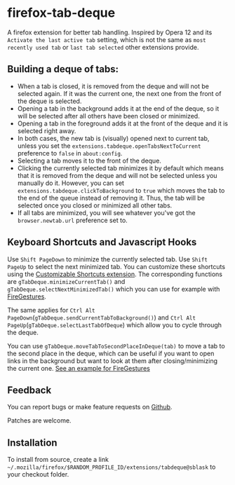 firefox-tab-deque
=================

A firefox extension for better tab handling. Inspired by Opera 12 and its
`Activate the last active tab` setting, which is not the same as `most
recently used tab` or `last tab selected` other extensions provide.

Building a deque of tabs:
-------------------------

 - When a tab is closed, it is removed from the deque and will not be selected
   again. If it was the current one, the next one from the front of the deque
   is selected.
 - Opening a tab in the background adds it at the end of the deque, so it will
   be selected after all others have been closed or minimized.
 - Opening a tab in the foreground adds it at the front of the deque and it is
   selected right away.
 - In both cases, the new tab is (visually) opened next to current tab, unless
   you set the `extensions.tabdeque.openTabsNextToCurrent` preference to
   `false` in `about:config`.
 - Selecting a tab moves it to the front of the deque.
 - Clicking the currently selected tab minimizes it by default which means
   that it is removed from the deque and will not be selected unless you
   manually do it. However, you can set
   `extensions.tabdeque.clickToBackground` to `true` which moves the tab to
   the end of the queue instead of removing it. Thus, the tab will be selected
   once you closed or minimized all other tabs.
 - If all tabs are minimized, you will see whatever you've got the
   `browser.newtab.url` preference set to.

Keyboard Shortcuts and Javascript Hooks
---------------------------------------

Use `Shift PageDown` to minimize the currently selected tab. Use `Shift PageUp`
to select the next minimized tab. You can customize these shortcuts using the
[Customizable Shortcuts extension](https://addons.mozilla.org/en-US/firefox/addon/customizable-shortcuts/).
The corresponding functions are `gTabDeque.minimizeCurrentTab()` and
`gTabDeque.selectNextMinimizedTab()` which you can use for example with
[FireGestures](https://addons.mozilla.org/en-US/firefox/addon/firegestures/).

The same applies for
`Ctrl Alt PageDown`(`gTabDeque.sendCurrentTabToBackground()`) and
`Ctrl Alt PageUp`(`gTabDeque.selectLastTabOfDeque`) which allow you to cycle
through the deque.

You can use `gTabDeque.moveTabToSecondPlaceInDeque(tab)` to move a tab to the
second place in the deque, which can be useful if you want to open links in
the background but want to look at them after closing/minimizing the current
one. [See an example for FireGestures](https://gist.github.com/sblask/9431758)

Feedback
--------

You can report bugs or make feature requests on
[Github](https://github.com/sblask/firefox-tab-deque).

Patches are welcome.

Installation
------------

To install from source, create a link
`~/.mozilla/firefox/$RANDOM_PROFILE_ID/extensions/tabdeque@sblask`
to your checkout folder.

